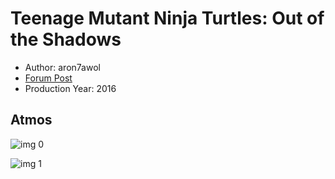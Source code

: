 # Teenage Mutant Ninja Turtles: Out of the Shadows

* Author: aron7awol
* [Forum Post](https://www.avsforum.com/threads/bass-eq-for-filtered-movies.2995212/post-56974136)
* Production Year: 2016

## Atmos

![img 0](https://i.imgur.com/vMVJ3JI.jpg)

![img 1](https://i.imgur.com/2nWrp1n.png)

